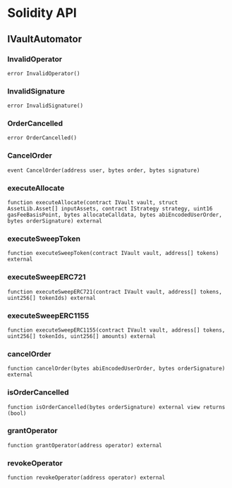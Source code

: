 # Solidity API

## IVaultAutomator

### InvalidOperator

```solidity
error InvalidOperator()
```

### InvalidSignature

```solidity
error InvalidSignature()
```

### OrderCancelled

```solidity
error OrderCancelled()
```

### CancelOrder

```solidity
event CancelOrder(address user, bytes order, bytes signature)
```

### executeAllocate

```solidity
function executeAllocate(contract IVault vault, struct AssetLib.Asset[] inputAssets, contract IStrategy strategy, uint16 gasFeeBasisPoint, bytes allocateCalldata, bytes abiEncodedUserOrder, bytes orderSignature) external
```

### executeSweepToken

```solidity
function executeSweepToken(contract IVault vault, address[] tokens) external
```

### executeSweepERC721

```solidity
function executeSweepERC721(contract IVault vault, address[] tokens, uint256[] tokenIds) external
```

### executeSweepERC1155

```solidity
function executeSweepERC1155(contract IVault vault, address[] tokens, uint256[] tokenIds, uint256[] amounts) external
```

### cancelOrder

```solidity
function cancelOrder(bytes abiEncodedUserOrder, bytes orderSignature) external
```

### isOrderCancelled

```solidity
function isOrderCancelled(bytes orderSignature) external view returns (bool)
```

### grantOperator

```solidity
function grantOperator(address operator) external
```

### revokeOperator

```solidity
function revokeOperator(address operator) external
```

